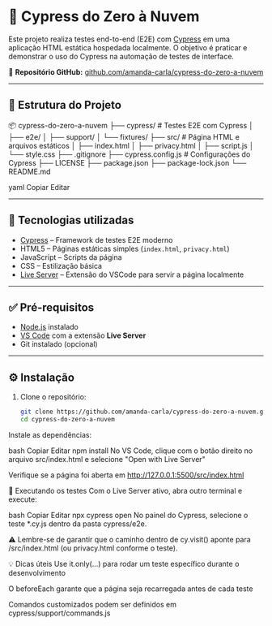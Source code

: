 # 🧪 Cypress do Zero à Nuvem

Este projeto realiza testes end-to-end (E2E) com [Cypress](https://www.cypress.io/) em uma aplicação HTML estática hospedada localmente. O objetivo é praticar e demonstrar o uso do Cypress na automação de testes de interface.

🔗 **Repositório GitHub:** [github.com/amanda-carla/cypress-do-zero-a-nuvem](https://github.com/amanda-carla/cypress-do-zero-a-nuvem)

---

## 📁 Estrutura do Projeto

📦 cypress-do-zero-a-nuvem
├── cypress/ # Testes E2E com Cypress
│ ├── e2e/
│ ├── support/
│ └── fixtures/
├── src/ # Página HTML e arquivos estáticos
│ ├── index.html
│ ├── privacy.html
│ ├── script.js
│ └── style.css
├── .gitignore
├── cypress.config.js # Configurações do Cypress
├── LICENSE
├── package.json
├── package-lock.json
└── README.md

yaml
Copiar
Editar

---

## 🚀 Tecnologias utilizadas

- [Cypress](https://docs.cypress.io/) – Framework de testes E2E moderno
- HTML5 – Páginas estáticas simples (`index.html`, `privacy.html`)
- JavaScript – Scripts da página
- CSS – Estilização básica
- [Live Server](https://marketplace.visualstudio.com/items?itemName=ritwickdey.LiveServer) – Extensão do VSCode para servir a página localmente

---

## ✅ Pré-requisitos

- [Node.js](https://nodejs.org/) instalado
- [VS Code](https://code.visualstudio.com/) com a extensão **Live Server**
- Git instalado (opcional)

---

## ⚙️ Instalação

1. Clone o repositório:

   ```bash
   git clone https://github.com/amanda-carla/cypress-do-zero-a-nuvem.git
   cd cypress-do-zero-a-nuvem
Instale as dependências:

bash
Copiar
Editar
npm install
No VS Code, clique com o botão direito no arquivo src/index.html e selecione "Open with Live Server"

Verifique se a página foi aberta em http://127.0.0.1:5500/src/index.html

🧪 Executando os testes
Com o Live Server ativo, abra outro terminal e execute:

bash
Copiar
Editar
npx cypress open
No painel do Cypress, selecione o teste *.cy.js dentro da pasta cypress/e2e.

⚠️ Lembre-se de garantir que o caminho dentro de cy.visit() aponte para /src/index.html (ou privacy.html conforme o teste).

💡 Dicas úteis
Use it.only(...) para rodar um teste específico durante o desenvolvimento

O beforeEach garante que a página seja recarregada antes de cada teste

Comandos customizados podem ser definidos em cypress/support/commands.js

